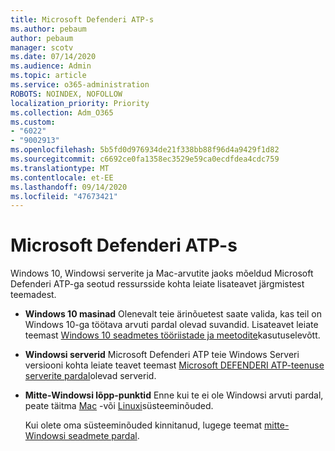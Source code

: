 ```yaml
---
title: Microsoft Defenderi ATP-s
ms.author: pebaum
author: pebaum
manager: scotv
ms.date: 07/14/2020
ms.audience: Admin
ms.topic: article
ms.service: o365-administration
ROBOTS: NOINDEX, NOFOLLOW
localization_priority: Priority
ms.collection: Adm_O365
ms.custom:
- "6022"
- "9002913"
ms.openlocfilehash: 5b5fd0d976934de21f338bb88f96d4a9429f1d82
ms.sourcegitcommit: c6692ce0fa1358ec3529e59ca0ecdfdea4cdc759
ms.translationtype: MT
ms.contentlocale: et-EE
ms.lasthandoff: 09/14/2020
ms.locfileid: "47673421"
---
```

# <a name="onboarding-microsoft-defender-atp"></a>Microsoft Defenderi ATP-s

Windows 10, Windowsi serverite ja Mac-arvutite jaoks mõeldud Microsoft Defenderi ATP-ga seotud ressursside kohta leiate lisateavet järgmistest teemadest. 

- **Windows 10 masinad** Olenevalt teie ärinõuetest saate valida, kas teil on Windows 10-ga töötava arvuti pardal olevad suvandid. Lisateavet leiate teemast [Windows 10 seadmetes tööriistade ja meetodite](https://docs.microsoft.com/windows/security/threat-protection/microsoft-defender-atp/configure-endpoints)kasutuselevõtt. 

- **Windowsi serverid** Microsoft Defenderi ATP teie Windows Serveri versiooni kohta leiate teavet teemast [Microsoft DEFENDERI ATP-teenuse serverite pardal](https://docs.microsoft.com/windows/security/threat-protection/microsoft-defender-atp/configure-server-endpoints)olevad serverid.

- **Mitte-Windowsi lõpp-punktid**  Enne kui te ei ole Windowsi arvuti pardal, peate täitma [Mac](https://docs.microsoft.com/windows/security/threat-protection/microsoft-defender-atp/microsoft-defender-atp-mac#system-requirements) -või [Linuxi](https://docs.microsoft.com/windows/security/threat-protection/microsoft-defender-atp/microsoft-defender-atp-linux#system-requirements)süsteeminõuded.

    Kui olete oma süsteeminõuded kinnitanud, lugege teemat [mitte-Windowsi seadmete pardal](https://docs.microsoft.com/windows/security/threat-protection/microsoft-defender-atp/configure-endpoints-non-windows#onboarding-non-windows-machines).